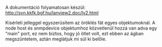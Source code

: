A dokumentáció folyamatosan készül:
http://svn.kkfk.bgf.hu/lanview2.doc/lv2.html

Kisérleti jelleggel egyszerüsítem az öröklés fát egyes objektumoknál.
A node host és snmpdevice objektumhoz közvetlenül hozzá van adva egy "main" port, ez nem biztos, hogy jó ötlet volt,
ezt ebben az ágban megszüntetem, aztán meglátjuk mi sül ki belőle.
